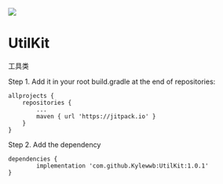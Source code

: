 [![](https://jitpack.io/v/Kylewwb/UtilKit.svg)](https://jitpack.io/#Kylewwb/UtilKit)


# UtilKit
工具类

Step 1. Add it in your root build.gradle at the end of repositories:

	allprojects {
		repositories {
			...
			maven { url 'https://jitpack.io' }
		}
	}
Step 2. Add the dependency

	dependencies {
	        implementation 'com.github.Kylewwb:UtilKit:1.0.1'
	}
